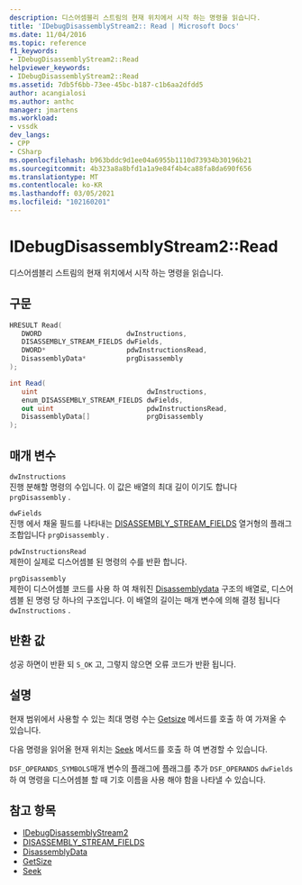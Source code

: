 ```yaml
---
description: 디스어셈블리 스트림의 현재 위치에서 시작 하는 명령을 읽습니다.
title: 'IDebugDisassemblyStream2:: Read | Microsoft Docs'
ms.date: 11/04/2016
ms.topic: reference
f1_keywords:
- IDebugDisassemblyStream2::Read
helpviewer_keywords:
- IDebugDisassemblyStream2::Read
ms.assetid: 7db5f6bb-73ee-45bc-b187-c1b6aa2dfdd5
author: acangialosi
ms.author: anthc
manager: jmartens
ms.workload:
- vssdk
dev_langs:
- CPP
- CSharp
ms.openlocfilehash: b963bddc9d1ee04a6955b1110d73934b30196b21
ms.sourcegitcommit: 4b323a8a8bfd1a1a9e84f4b4ca88fa8da690f656
ms.translationtype: MT
ms.contentlocale: ko-KR
ms.lasthandoff: 03/05/2021
ms.locfileid: "102160201"
---
```

# <a name="idebugdisassemblystream2read"></a>IDebugDisassemblyStream2::Read
디스어셈블리 스트림의 현재 위치에서 시작 하는 명령을 읽습니다.

## <a name="syntax"></a>구문

```cpp
HRESULT Read( 
   DWORD                     dwInstructions,
   DISASSEMBLY_STREAM_FIELDS dwFields,
   DWORD*                    pdwInstructionsRead,
   DisassemblyData*          prgDisassembly
);
```

```csharp
int Read( 
   uint                           dwInstructions,
   enum_DISASSEMBLY_STREAM_FIELDS dwFields,
   out uint                       pdwInstructionsRead,
   DisassemblyData[]              prgDisassembly
);
```

## <a name="parameters"></a>매개 변수
`dwInstructions`\
진행 분해할 명령의 수입니다. 이 값은 배열의 최대 길이 이기도 합니다 `prgDisassembly` .

`dwFields`\
진행 에서 채울 필드를 나타내는 [DISASSEMBLY_STREAM_FIELDS](../../../extensibility/debugger/reference/disassembly-stream-fields.md) 열거형의 플래그 조합입니다 `prgDisassembly` .

`pdwInstructionsRead`\
제한이 실제로 디스어셈블 된 명령의 수를 반환 합니다.

`prgDisassembly`\
제한이 디스어셈블 코드를 사용 하 여 채워진 [Disassemblydata](../../../extensibility/debugger/reference/disassemblydata.md) 구조의 배열로, 디스어셈블 된 명령 당 하나의 구조입니다. 이 배열의 길이는 매개 변수에 의해 결정 됩니다 `dwInstructions` .

## <a name="return-value"></a>반환 값
 성공 하면이 반환 되 `S_OK` 고, 그렇지 않으면 오류 코드가 반환 됩니다.

## <a name="remarks"></a>설명
 현재 범위에서 사용할 수 있는 최대 명령 수는 [Getsize](../../../extensibility/debugger/reference/idebugdisassemblystream2-getsize.md) 메서드를 호출 하 여 가져올 수 있습니다.

 다음 명령을 읽어올 현재 위치는 [Seek](../../../extensibility/debugger/reference/idebugdisassemblystream2-seek.md) 메서드를 호출 하 여 변경할 수 있습니다.

 `DSF_OPERANDS_SYMBOLS`매개 변수의 플래그에 플래그를 추가 `DSF_OPERANDS` `dwFields` 하 여 명령을 디스어셈블 할 때 기호 이름을 사용 해야 함을 나타낼 수 있습니다.

## <a name="see-also"></a>참고 항목
- [IDebugDisassemblyStream2](../../../extensibility/debugger/reference/idebugdisassemblystream2.md)
- [DISASSEMBLY_STREAM_FIELDS](../../../extensibility/debugger/reference/disassembly-stream-fields.md)
- [DisassemblyData](../../../extensibility/debugger/reference/disassemblydata.md)
- [GetSize](../../../extensibility/debugger/reference/idebugdisassemblystream2-getsize.md)
- [Seek](../../../extensibility/debugger/reference/idebugdisassemblystream2-seek.md)
